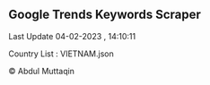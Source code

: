 

## Google Trends Keywords Scraper 
 
Last Update 04-02-2023 , 14:10:11

Country List :
VIETNAM.json



© Abdul Muttaqin 
